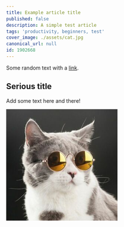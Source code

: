 ```yaml
---
title: Example article title
published: false
description: A simple test article
tags: 'productivity, beginners, test'
cover_image: ./assets/cat.jpg
canonical_url: null
id: 1902668
---
```


Some random text with a [link](https://code.visualstudio.com).

## Serious title

Add some text here and there!

![and some pictures too](./assets/cat.jpg)
